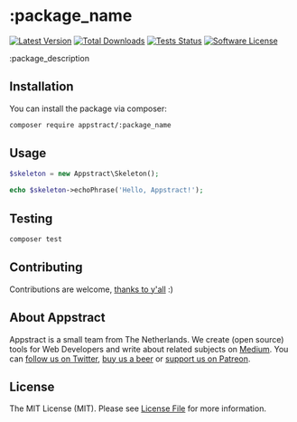 # :package_name

[![Latest Version](https://img.shields.io/packagist/v/appstract/:package_name.svg?style=flat-square)](https://packagist.org/packages/appstract/:package_name)
[![Total Downloads](https://img.shields.io/packagist/dt/appstract/:package_name.svg?style=flat-square)](https://packagist.org/packages/appstract/:package_name)
[![Tests Status](https://img.shields.io/github/workflow/status/appstract/:package_name/tests?label=tests)](https://github.com/appstract/:package_name/actions?query=workflow%3ATests+branch%3Amaster)
[![Software License](https://img.shields.io/badge/license-MIT-brightgreen.svg?style=flat-square)](LICENSE.md)

:package_description

## Installation

You can install the package via composer:

``` bash
composer require appstract/:package_name
```

## Usage

``` php
$skeleton = new Appstract\Skeleton();

echo $skeleton->echoPhrase('Hello, Appstract!');
```

## Testing

``` bash
composer test
```

## Contributing

Contributions are welcome, [thanks to y'all](https://github.com/appstract/:package_name/graphs/contributors) :)

## About Appstract

Appstract is a small team from The Netherlands. We create (open source) tools for Web Developers and write about related subjects on [Medium](https://medium.com/appstract). You can [follow us on Twitter](https://twitter.com/appstractnl), [buy us a beer](https://www.paypal.me/appstract/10) or [support us on Patreon](https://www.patreon.com/appstract).

## License

The MIT License (MIT). Please see [License File](LICENSE.md) for more information.
